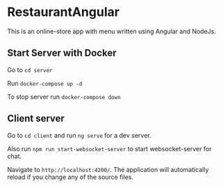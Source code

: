 # RestaurantAngular

This is an online-store app with menu written using Angular and NodeJs.

## Start Server with Docker

Go to `cd server`

Run `docker-compose up -d`

To stop server run `docker-compose down`

## Client server

Go to `cd client` and run `ng serve` for a dev server. 

Also run `npm run start-websocket-server` to start websocket-server for chat.

Navigate to `http://localhost:4200/`. The application will automatically reload if you change any of the source files.


